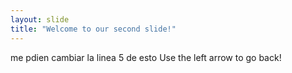```yaml
---
layout: slide
title: "Welcome to our second slide!"
---
```

me pdien cambiar la linea 5 de esto 
Use the left arrow to go back!
